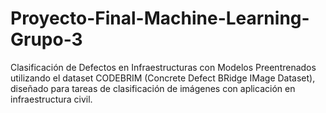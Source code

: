 # Proyecto-Final-Machine-Learning-Grupo-3
Clasificación de Defectos en Infraestructuras con Modelos Preentrenados utilizando el dataset CODEBRIM (Concrete Defect BRidge IMage Dataset), diseñado para tareas de clasificación de imágenes con aplicación en infraestructura civil.
